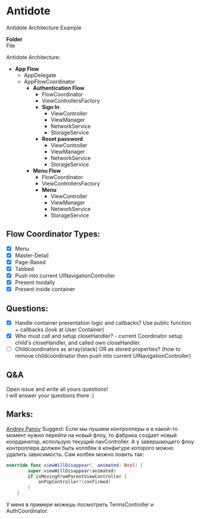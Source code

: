 # Antidote  
  
Antidote Architecture Example  
  
  
**Folder**  
File  
  
Antidote Architecture:
- **App Flow**
  - AppDelegate
  - AppFlowCoordinator
    - **Authentication Flow**
      - FlowCoordinator
      - ViewControllersFactory
      - **Sign In**
        - ViewController
        - ViewManager
        - NetworkService
        - StorageService
      - **Reset password**
        - ViewController
        - ViewManager
        - NetworkService
        - StorageService
    - **Menu Flow**
      - FlowCoordinator
      - ViewControllersFactory
      - **Menu**
        - ViewController
        - ViewManager
        - NetworkService
        - StorageService
  
## Flow Coordinator Types:
- [x] Menu
- [x] Master-Detail
- [x] Page-Based
- [x] Tabbed
- [x] Push into current UINavigationController
- [x] Present modally
- [x] Present inside container
  
## Questions:
- [x] Handle container presentation logic and callbacks? Use public function + callbacks (look at User Container)
- [x] Who must call and setup closeHandler? - current Coordinator setup child's closeHandler, and called own closeHandler.
- [ ] Childcoordinators as array(stack) OR as stored properties? (how to remove childcoordinator then push into current UINavigationController) 
  
## Q&A
Open issue and write all yours questions!  
I will answer your questions there :)
  
## Marks:
[Andrey Panov](https://github.com/AndreyPanov/ApplicationCoordinator) Suggest:
Если мы пушаем контроллеры и в какой-то момент нужно перейти на новый флоу, то фабрика создает новый координатор, использую текущий navController. А у завершающего флоу контроллера должен быть коллбек в конфигуре которого можно удалить зависимость.
Сам колбек можно ловить так:
```swift
override func viewWillDisappear(_ animated: Bool) {
        super.viewWillDisappear(animated)
        if isMovingFromParentViewController {
            onPopController?(confirmed)
        }
    }   
```
У меня в примере можешь посмотреть TermsController и AuthCoordinator.
